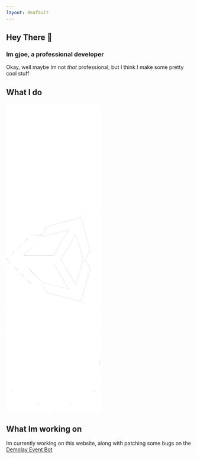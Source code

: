 ```yaml
---
layout: deafault
---
```


## Hey There 👋
### Im gjoe, a professional developer

Okay, well maybe Im not *that* professional, but I think I make some pretty cool stuff

## What I do 

<img src="./images/Discord-Logo-White.png" alt ="Discord Bots" width = "256" title = "Discord Bots"/>
<img src ="./images/unity-tab-square-black.png" alt = "Unity Projects" width = "256" title = "Unity Projets"/><img src= "./images/minecraft.png" alt= "Minecraft Mods" width = "256" title = "Minecraft mods"/>

## What Im working on

Im currently working on this website, along with patching some bugs on the [Demolay Event Bot](https://github.com/gjoedev/Demolay-Event-Bot)


<link rel="icon" type="image/png" href="./images/favicon.ico"/>
<link rel="stylesheet" href="/stylesheets/index.css"/>